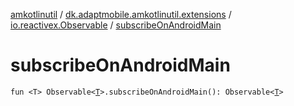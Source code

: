 [amkotlinutil](../../index.md) / [dk.adaptmobile.amkotlinutil.extensions](../index.md) / [io.reactivex.Observable](index.md) / [subscribeOnAndroidMain](subscribe-on-android-main.md)

# subscribeOnAndroidMain

`fun <T> Observable<`[`T`](subscribe-on-android-main.md#T)`>.subscribeOnAndroidMain(): Observable<`[`T`](subscribe-on-android-main.md#T)`>`